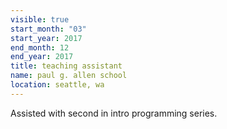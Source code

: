 ```yaml
---
visible: true
start_month: "03"
start_year: 2017
end_month: 12
end_year: 2017
title: teaching assistant
name: paul g. allen school
location: seattle, wa
---
```

Assisted with second in intro programming series.

